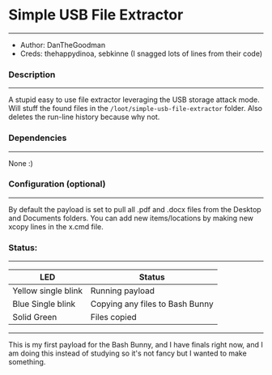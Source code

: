 # Simple USB File Extractor
---
- Author: DanTheGoodman
- Creds: thehappydinoa, sebkinne
(I snagged lots of lines from their code)

### Description
---
A stupid easy to use file extractor leveraging the USB storage attack mode. Will stuff the found files in the `/loot/simple-usb-file-extractor` folder. Also deletes the run-line history because why not.



### Dependencies
---
None :)



### Configuration (optional)
---
By default the payload is set to pull all .pdf and .docx files from the Desktop and Documents folders. You can add new items/locations by making new xcopy lines in the x.cmd file.


### Status:
---
|LED|Status|
|---|---|
|Yellow single blink|Running payload|
|Blue Single blink|Copying any files to Bash Bunny|
|Solid Green|Files copied|

---
This is my first payload for the Bash Bunny, and I have finals right now, and I am doing this instead of studying so it's not fancy but I wanted to make something.
